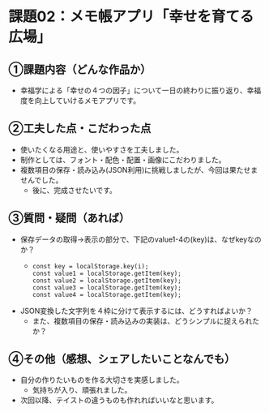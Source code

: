 # 課題02：メモ帳アプリ「幸せを育てる広場」

## ①課題内容（どんな作品か）
- 幸福学による「幸せの４つの因子」について一日の終わりに振り返り、幸福度を向上していけるメモアプリです。

## ②工夫した点・こだわった点
- 使いたくなる用途と、使いやすさを工夫しました。
- 制作としては、フォント・配色・配置・画像にこだわりました。
- 複数項目の保存・読み込み(JSON利用)に挑戦しましたが、今回は果たせませんでした。
  - 後に、完成させたいです。

## ③質問・疑問（あれば）
- 保存データの取得→表示の部分で、下記のvalue1-4の(key)は、なぜkeyなのか？
  - ```
    const key = localStorage.key(i);
    const value1 = localStorage.getItem(key);
    const value2 = localStorage.getItem(key);
    const value3 = localStorage.getItem(key);
    const value4 = localStorage.getItem(key);
    ```
- JSON変換した文字列を４枠に分けて表示するには、どうすればよいか？
  - また、複数項目の保存・読み込みの実装は、どうシンプルに捉えられたか？

## ④その他（感想、シェアしたいことなんでも）
- 自分の作りたいものを作る大切さを実感しました。
  - 気持ちが入り、頑張れました。
- 次回以降、テイストの違うものも作れればいいなと思います。
